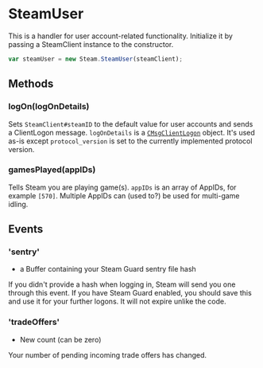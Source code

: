 # SteamUser

This is a handler for user account-related functionality. Initialize it by passing a SteamClient instance to the constructor.

```js
var steamUser = new Steam.SteamUser(steamClient);
```

## Methods

### logOn(logOnDetails)

Sets `SteamClient#steamID` to the default value for user accounts and sends a ClientLogon message. `logOnDetails` is a [`CMsgClientLogon`](https://github.com/SteamRE/SteamKit/blob/master/Resources/Protobufs/steamclient/steammessages_clientserver.proto) object. It's used as-is except `protocol_version` is set to the currently implemented protocol version.

### gamesPlayed(appIDs)

Tells Steam you are playing game(s). `appIDs` is an array of AppIDs, for example `[570]`. Multiple AppIDs can (used to?) be used for multi-game idling.

## Events

### 'sentry'
* a Buffer containing your Steam Guard sentry file hash

If you didn't provide a hash when logging in, Steam will send you one through this event. If you have Steam Guard enabled, you should save this and use it for your further logons. It will not expire unlike the code.

### 'tradeOffers'
* New count (can be zero)

Your number of pending incoming trade offers has changed.
